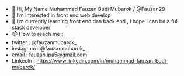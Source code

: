 - 👋 Hi, My Name Muhammad Fauzan Budi Mubarok / @Fauzan29
- 👀 I’m interested in front end web develop
- 🌱 I’m currently learning front end dan back end , I hope i can be a full stack developer
- 📫 How to reach me :
- twitter : @fauzanmubarok_
- instagram : @fauzanmubarok_
- email : fauzan.ipa5@gmail.com
- Linkedln : https://www.linkedin.com/in/muhammad-fauzan-budi-mubarok/

<!---
Fauzan29/Fauzan29 is a ✨ special ✨ repository because its `README.md` (this file) appears on your GitHub profile.
You can click the Preview link to take a look at your changes.
--->
